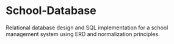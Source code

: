 # School-Database
Relational database design and SQL implementation for a school management system using ERD and normalization principles.
